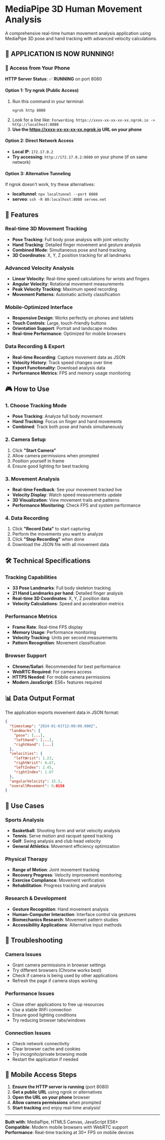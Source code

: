 # MediaPipe 3D Human Movement Analysis

A comprehensive real-time human movement analysis application using MediaPipe 3D pose and hand tracking with advanced velocity calculations.

## 🚀 **APPLICATION IS NOW RUNNING!**

### 📱 **Access from Your Phone**

**HTTP Server Status**: ✅ **RUNNING** on port 8080

#### **Option 1: Try ngrok (Public Access)**
1. Run this command in your terminal:
   ```bash
   ngrok http 8080
   ```
2. Look for a line like: `Forwarding https://xxxx-xx-xx-xx-xx.ngrok.io -> http://localhost:8080`
3. **Use the https://xxxx-xx-xx-xx-xx.ngrok.io URL on your phone**

#### **Option 2: Direct Network Access**
- **Local IP**: `172.17.0.2`
- **Try accessing**: `http://172.17.0.2:8080` on your phone (if on same network)

#### **Option 3: Alternative Tunneling**
If ngrok doesn't work, try these alternatives:
- **localtunnel**: `npx localtunnel --port 8080`
- **serveo**: `ssh -R 80:localhost:8080 serveo.net`

## 🎯 Features

### **Real-time 3D Movement Tracking**
- **Pose Tracking**: Full body pose analysis with joint velocity
- **Hand Tracking**: Detailed finger movement and gesture analysis  
- **Combined Mode**: Simultaneous pose and hand tracking
- **3D Coordinates**: X, Y, Z position tracking for all landmarks

### **Advanced Velocity Analysis**
- **Linear Velocity**: Real-time speed calculations for wrists and fingers
- **Angular Velocity**: Rotational movement measurements
- **Peak Velocity Tracking**: Maximum speed recording
- **Movement Patterns**: Automatic activity classification

### **Mobile-Optimized Interface**
- **Responsive Design**: Works perfectly on phones and tablets
- **Touch Controls**: Large, touch-friendly buttons
- **Orientation Support**: Portrait and landscape modes
- **Real-time Performance**: Optimized for mobile browsers

### **Data Recording & Export**
- **Real-time Recording**: Capture movement data as JSON
- **Velocity History**: Track speed changes over time
- **Export Functionality**: Download analysis data
- **Performance Metrics**: FPS and memory usage monitoring

## 🎮 How to Use

### **1. Choose Tracking Mode**
- **Pose Tracking**: Analyze full body movement
- **Hand Tracking**: Focus on finger and hand movements
- **Combined**: Track both pose and hands simultaneously

### **2. Camera Setup**
1. Click **"Start Camera"**
2. Allow camera permissions when prompted
3. Position yourself in frame
4. Ensure good lighting for best tracking

### **3. Movement Analysis**
- **Real-time Feedback**: See your movement tracked live
- **Velocity Display**: Watch speed measurements update
- **3D Visualization**: View movement trails and patterns
- **Performance Monitoring**: Check FPS and system performance

### **4. Data Recording**
1. Click **"Record Data"** to start capturing
2. Perform the movements you want to analyze
3. Click **"Stop Recording"** when done
4. Download the JSON file with all movement data

## 🛠️ Technical Specifications

### **Tracking Capabilities**
- **33 Pose Landmarks**: Full body skeleton tracking
- **21 Hand Landmarks per hand**: Detailed finger analysis
- **Real-time 3D Coordinates**: X, Y, Z position data
- **Velocity Calculations**: Speed and acceleration metrics

### **Performance Metrics**
- **Frame Rate**: Real-time FPS display
- **Memory Usage**: Performance monitoring
- **Velocity Tracking**: Units per second measurements
- **Pattern Recognition**: Movement classification

### **Browser Support**
- **Chrome/Safari**: Recommended for best performance
- **WebRTC Required**: For camera access
- **HTTPS Needed**: For mobile camera permissions
- **Modern JavaScript**: ES6+ features required

## 📊 Data Output Format

The application exports movement data in JSON format:

```json
{
  "timestamp": "2024-01-01T12:00:00.000Z",
  "landmarks": {
    "pose": [...],
    "leftHand": [...],
    "rightHand": [...]
  },
  "velocities": {
    "leftWrist": 1.23,
    "rightWrist": 0.87,
    "leftIndex": 2.45,
    "rightIndex": 1.67
  },
  "angularVelocity": 15.3,
  "overallMovement": 0.0156
}
```

## 🎯 Use Cases

### **Sports Analysis**
- **Basketball**: Shooting form and wrist velocity analysis
- **Tennis**: Serve motion and racquet speed tracking
- **Golf**: Swing analysis and club head velocity
- **General Athletics**: Movement efficiency optimization

### **Physical Therapy**
- **Range of Motion**: Joint movement tracking
- **Recovery Progress**: Velocity improvement monitoring
- **Exercise Compliance**: Movement verification
- **Rehabilitation**: Progress tracking and analysis

### **Research & Development**
- **Gesture Recognition**: Hand movement analysis
- **Human-Computer Interaction**: Interface control via gestures
- **Biomechanics Research**: Movement pattern studies
- **Accessibility Applications**: Alternative input methods

## 🔧 Troubleshooting

### **Camera Issues**
- Grant camera permissions in browser settings
- Try different browsers (Chrome works best)
- Check if camera is being used by other applications
- Refresh the page if camera stops working

### **Performance Issues**
- Close other applications to free up resources
- Use a stable WiFi connection
- Ensure good lighting conditions
- Try reducing browser tabs/windows

### **Connection Issues**
- Check network connectivity
- Clear browser cache and cookies
- Try incognito/private browsing mode
- Restart the application if needed

## 📱 Mobile Access Steps

1. **Ensure the HTTP server is running** (port 8080)
2. **Get a public URL** using ngrok or alternatives
3. **Open the URL on your phone** browser
4. **Allow camera permissions** when prompted
5. **Start tracking** and enjoy real-time analysis!

---

**Built with**: MediaPipe, HTML5 Canvas, JavaScript ES6+  
**Compatible**: Modern mobile browsers with WebRTC support  
**Performance**: Real-time tracking at 30+ FPS on mobile devices